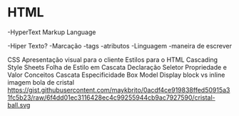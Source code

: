 # HTML
-HyperText Markup Language

-Hiper Texto?
-Marcação
 -tags
 -atributos
-Linguagem
 -maneira de escrever
 
CSS
Apresentação visual para o cliente
Estilos para o HTML
Cascading Style Sheets
Folha de Estilo em Cascata
Declaração
Seletor
Propriedade e Valor
Conceitos
Cascata
Especificidade
Box Model
Display block vs inline
imagem bola de cristal
https://gist.githubusercontent.com/maykbrito/0acdf4ce919838ffed50915a31fc5b23/raw/6f4dd01ec3116428ec4c99255944cb9ac7927590/cristal-ball.svg